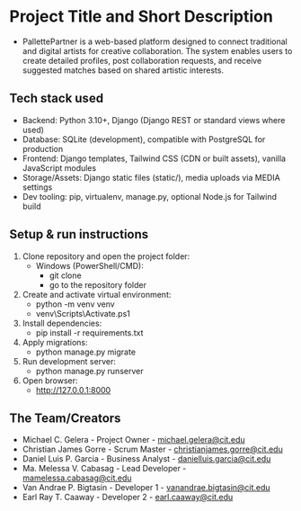 # Project Title and Short Description
- PallettePartner is a web-based platform designed to connect traditional and digital artists for creative collaboration. The system enables users to create detailed profiles, post collaboration requests, and receive suggested matches based on shared artistic interests.

## Tech stack used
- Backend: Python 3.10+, Django (Django REST or standard views where used)
- Database: SQLite (development), compatible with PostgreSQL for production
- Frontend: Django templates, Tailwind CSS (CDN or built assets), vanilla JavaScript modules
- Storage/Assets: Django static files (static/), media uploads via MEDIA settings
- Dev tooling: pip, virtualenv, manage.py, optional Node.js for Tailwind build

## Setup & run instructions
1. Clone repository and open the project folder:
   - Windows (PowerShell/CMD):
     - git clone <repo-url>
     - go to the repository folder
2. Create and activate virtual environment:
   - python -m venv venv
   - venv\Scripts\Activate.ps1
3. Install dependencies:
    - pip install -r requirements.txt
4. Apply migrations:
   - python manage.py migrate
5. Run development server:
   - python manage.py runserver
6. Open browser:
   - http://127.0.0.1:8000

## The Team/Creators
- Michael C. Gelera - Project Owner - michael.gelera@cit.edu
- Christian James Gorre - Scrum Master - christianjames.gorre@cit.edu
- Daniel Luis P. Garcia - Business Analyst - danielluis.garcia@cit.edu
- Ma. Melessa V. Cabasag - Lead Developer - mamelessa.cabasag@cit.edu
- Van Andrae P. Bigtasin - Developer 1 - vanandrae.bigtasin@cit.edu
- Earl Ray T. Caaway - Developer 2 - earl.caaway@cit.edu 